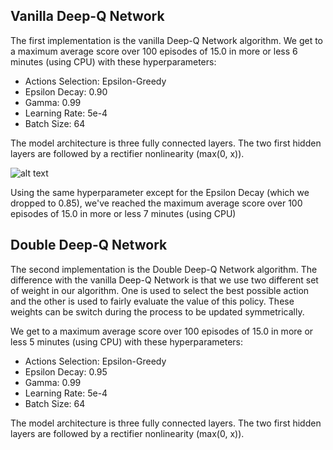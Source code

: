 ## Vanilla Deep-Q Network

The first implementation is the vanilla Deep-Q Network algorithm.
We get to a maximum average score over 100 episodes of 15.0 in more or less 6 minutes (using CPU) with these hyperparameters:
  * Actions Selection: Epsilon-Greedy
  * Epsilon Decay: 0.90
  * Gamma: 0.99
  * Learning Rate: 5e-4
  * Batch Size: 64

The model architecture is three fully connected layers. The two first hidden layers are followed by a rectifier nonlinearity (max(0, x)).

![alt text](https://github.com/mwlussier/Navigation-Udacity/images/dqn.png)


Using the same hyperparameter except for the Epsilon Decay (which we dropped to 0.85), we've reached the maximum average score over 100 episodes of 15.0 in more or less 7 minutes (using CPU)





## Double Deep-Q Network

The second implementation is the Double Deep-Q Network algorithm.
The difference with the vanilla Deep-Q Network is that we use two different set of weight in our algorithm. One is used to select the best possible action and the other is used to fairly evaluate the value of this policy. These weights can be switch during the process to be updated symmetrically.

We get to a maximum average score over 100 episodes of 15.0 in more or less 5 minutes (using CPU) with these hyperparameters:
  * Actions Selection: Epsilon-Greedy
  * Epsilon Decay: 0.95 
  * Gamma: 0.99
  * Learning Rate: 5e-4
  * Batch Size: 64
  
The model architecture is three fully connected layers. The two first hidden layers are followed by a rectifier nonlinearity (max(0, x)).
